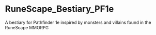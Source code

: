 # RuneScape_Bestiary_PF1e
A bestiary for Pathfinder 1e inspired by monsters and villains found in the RuneScape MMORPG
